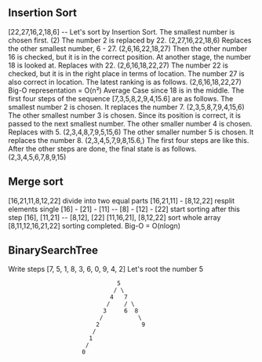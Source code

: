 ## Insertion Sort
[22,27,16,2,18,6] -- Let's sort by Insertion Sort. The smallest number is chosen first.
(2) The number 2 is replaced by 22. (2,27,16,22,18,6)
Replaces the other smallest number, 6 - 27. (2,6,16,22,18,27)
Then the other number 16 is checked, but it is in the correct position.
At another stage, the number 18 is looked at. Replaces with 22. (2,6,16,18,22,27)
The number 22 is checked, but it is in the right place in terms of location. 
The number 27 is also correct in location. The latest ranking is as follows. (2,6,16,18,22,27)
Big-O representation = O(n²) Average Case since 18 is in the middle.
The first four steps of the sequence [7,3,5,8,2,9,4,15.6] are as follows.
The smallest number 2 is chosen. It replaces the number 7.
(2,3,5,8,7,9,4,15,6) The other smallest number 3 is chosen. Since its position is correct, it is passed to the next smallest number.
The other smaller number 4 is chosen. Replaces with 5.
(2,3,4,8,7,9,5,15,6) The other smaller number 5 is chosen. It replaces the number 8.
(2,3,4,5,7,9,8,15.6,) The first four steps are like this.
After the other steps are done, the final state is as follows. (2,3,4,5,6,7,8,9,15)

## Merge sort
[16,21,11,8,12,22] divide into two equal parts
[16,21,11] - [8,12,22] resplit elements single
[16] - [21] - [11] -- [8] - [12] - [22] start sorting after this step
[16], [11,21] -- [8,12], [22]
[11,16,21], [8,12,22] sort whole array
[8,11,12,16,21,22] sorting completed.
Big-O = O(nlogn)

## BinarySearchTree

Write steps [7, 5, 1, 8, 3, 6, 0, 9, 4, 2]
Let's root the number 5

                                   5
                                  / \
                                 4   7
                                /    / \
                               3     6  8
                              /          \
                             2            9
                            /
                           1
                          /
                         0 